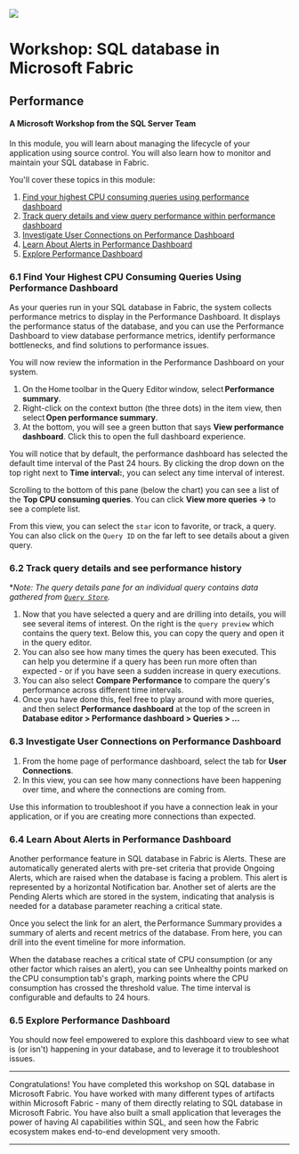 ![](https://raw.githubusercontent.com/microsoft/sqlworkshops/master/graphics/microsoftlogo.png)
# Workshop: SQL database in Microsoft Fabric

## Performance

#### A Microsoft Workshop from the SQL Server Team

In this module, you will learn about managing the lifecycle of your application using source control. You will also learn how to monitor and maintain your SQL database in Fabric.

You'll cover these topics in this module:

1. [Find your highest CPU consuming queries using performance dashboard](https://github.com/akatesmith/SQL-database-in-Fabric-Workshop/blob/main/sqldev/06%20-%20Performance%20Monitoring/06%20-%20Performance%20Monitoring.md#61-find-your-highest-cpu-consuming-queries-using-performance-dashboard)
2. [Track query details and view query performance within performance dashboard](https://github.com/akatesmith/SQL-database-in-Fabric-Workshop/blob/main/sqldev/06%20-%20Performance%20Monitoring/06%20-%20Performance%20Monitoring.md#62-track-query-details-and-see-performance-history)
3. [Investigate User Connections on Performance Dashboard](https://github.com/akatesmith/SQL-database-in-Fabric-Workshop/blob/main/sqldev/06%20-%20Performance%20Monitoring/06%20-%20Performance%20Monitoring.md#63-investigate-user-connections-on-performance-dashboard)
4. [Learn About Alerts in Performance Dashboard](https://github.com/akatesmith/SQL-database-in-Fabric-Workshop/blob/main/sqldev/06%20-%20Performance%20Monitoring/06%20-%20Performance%20Monitoring.md#64-learn-about-alerts-in-performance-dashboard)
5. [Explore Performance Dashboard](https://github.com/akatesmith/SQL-database-in-Fabric-Workshop/blob/main/sqldev/06%20-%20Performance%20Monitoring/06%20-%20Performance%20Monitoring.md#65-explore-performance-dashboard)

### 6.1 Find Your Highest CPU Consuming Queries Using Performance Dashboard

As your queries run in your SQL database in Fabric, the system collects performance metrics to display in the Performance Dashboard. It displays the performance status of the database, and you can use the Performance Dashboard to view database performance metrics, identify performance bottlenecks, and find solutions to performance issues.

You will now review the information in the Performance Dashboard on your system.

1. On the Home toolbar in the Query Editor window, select **Performance summary**.
2. Right-click on the context button (the three dots) in the item view, then select **Open performance summary**.
3. At the bottom, you will see a green button that says **View performance dashboard**.  Click this to open the full dashboard experience.

You will notice that by default, the performance dashboard has selected the default time interval of the Past 24 hours.  By clicking the drop down on the top right next to **Time interval:**, you can select any time interval of interest.

Scrolling to the bottom of this pane (below the chart) you can see a list of the **Top CPU consuming queries**.  You can click **View more queries ->** to see a complete list.

From this view, you can select the `star` icon to favorite, or track, a query.  You can also click on the `Query ID` on the far left to see details about a given query.

### 6.2 Track query details and see performance history

**Note: The query details pane for an individual query contains data gathered from [`Query Store`](https://learn.microsoft.com/en-us/sql/relational-databases/performance/monitoring-performance-by-using-the-query-store?view=sql-server-ver16).*

1. Now that you have selected a query and are drilling into details, you will see several items of interest.  On the right is the `query preview` which contains the query text.  Below this, you can copy the query and open it in the query editor.
2. You can also see how many times the query has been executed.  This can help you determine if a query has been run more often than expected - or if you have seen a sudden increase in query executions.
3. You can also select **Compare Performance** to compare the query's performance across different time intervals.
4. Once you have done this, feel free to play around with more queries, and then select **Performance dashboard** at the top of the screen in **Database editor \> Performance dashboard \> Queries \> ...** 

### 6.3 Investigate User Connections on Performance Dashboard

1. From the home page of performance dashboard, select the tab for **User Connections**.
2. In this view, you can see how many connections have been happening over time, and where the connections are coming from.

Use this information to troubleshoot if you have a connection leak in your application, or if you are creating more connections than expected.

### 6.4 Learn About Alerts in Performance Dashboard

Another performance feature in SQL database in Fabric is Alerts. These are automatically generated alerts with pre-set criteria that provide Ongoing Alerts, which are raised when the database is facing a problem. This alert is represented by a horizontal Notification bar. Another set of alerts are the Pending Alerts which are stored in the system, indicating that analysis is needed for a database parameter reaching a critical state.

Once you select the link for an alert, the Performance Summary provides a summary of alerts and recent metrics of the database. From here, you can drill into the event timeline for more information.

When the database reaches a critical state of CPU consumption (or any other factor which raises an alert), you can see Unhealthy points marked on the CPU consumption tab's graph, marking points where the CPU consumption has crossed the threshold value. The time interval is configurable and defaults to 24 hours.

### 6.5 Explore Performance Dashboard

You should now feel empowered to explore this dashboard view to see what is (or isn't) happening in your database, and to leverage it to troubleshoot issues.

---

Congratulations! You have completed this workshop on SQL database in Microsoft Fabric. You have worked with many different types of artifacts within Microsoft Fabric - many of them directly relating to SQL database in Microsoft Fabric.  You have also built a small application that leverages the power of having AI capabilities within SQL, and seen how the Fabric ecosystem makes end-to-end development very smooth.

---
